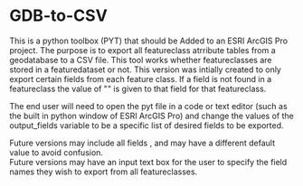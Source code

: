 # GDB-to-CSV

This is a python toolbox (PYT) that should be Added to an ESRI ArcGIS Pro project.
The purpose is to export all featureclass atrribute tables from a geodatabase to a CSV file.  This tool works whether featureclasses are stored in a featuredataset or not.  This version was intially created to only export certain fields from each feature class.  If a field is not found in a featureclass the value of "" is given to that field for that featureclass.  

The end user will need to open the pyt file in a code or text editor (such as the built in python window of ESRI ArcGIS Pro) and change the values of the output_fields variable to be a specific list of desired fields to be exported.

Future versions may include all fields , and may have a different default value to avoid confusion.  
Future versions may have an input text box for the user to specify the field names they wish to export from all featureclasses.
